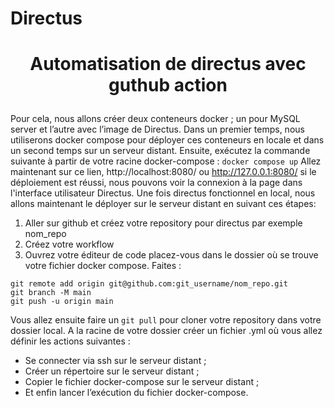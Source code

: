 # Directus

# <p align="center">Automatisation de directus avec guthub action</p>

Pour cela, nous allons créer deux conteneurs docker ; un pour MySQL server et l’autre avec l’image de Directus.  Dans un premier temps, nous utiliserons docker compose pour déployer ces conteneurs en locale et dans un second temps sur un serveur distant.  Ensuite, exécutez la commande suivante à partir de votre racine docker-compose :
 ``docker compose up``  Allez maintenant sur ce lien, http://localhost:8080/ ou http://127.0.0.1:8080/  si le déploiement est réussi, nous pouvons voir la connexion à la page dans l'interface utilisateur Directus.  Une fois directus fonctionnel en local, nous allons maintenant le déployer sur le serveur distant en suivant ces étapes:  
1. Aller sur github et créez votre repository pour directus par exemple nom_repo
2. Créez votre workflow
3. Ouvrez votre éditeur de code placez-vous dans le dossier où se trouve votre fichier docker compose. Faites :
```
git remote add origin git@github.com:git_username/nom_repo.git
git branch -M main
git push -u origin main
```
Vous allez ensuite faire un `git pull` pour cloner votre repository dans votre dossier local. A la racine de votre dossier créer un fichier .yml où vous allez définir les actions suivantes :
- Se connecter via ssh sur le serveur distant ;
- Créer un répertoire sur le serveur distant ;
- Copier le fichier docker-compose sur le serveur distant ;
- Et enfin lancer l’exécution du fichier docker-compose.